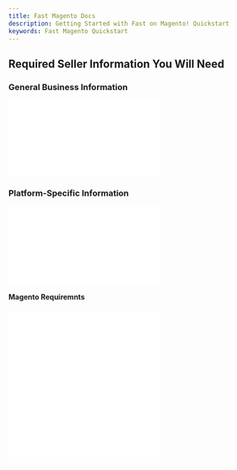 ```yaml
---
title: Fast Magento Docs
description: Getting Started with Fast on Magento! Quickstart
keywords: Fast Magento Quickstart
---
```


## Required Seller Information You Will Need

### General Business Information

<embed src="/reusables/for-developers/_gather-your-docs.md" />

### Platform-Specific Information

<embed src="/reusables/for-developers/_platform_ecommerce_all_fast_access_requirement.md" />

#### Magento Requiremnts

<embed src="/reusables/for-developers/_platform_magento_requirements.md" />

<embed src="/reusables/for-developers/_platform_attention_seller_onboarding_credentials_same_session_requirement.md" />
